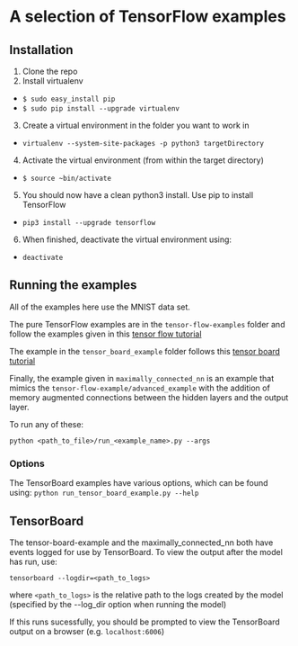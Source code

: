 # A selection of TensorFlow examples

## Installation
1. Clone the repo
2. Install virtualenv
  * `$ sudo easy_install pip`
  * `$ sudo pip install --upgrade virtualenv`
3. Create a virtual environment in the folder you want to work in
  * `virtualenv --system-site-packages -p python3 targetDirectory`
4. Activate the virtual environment (from within the target directory)
  * `$ source ~bin/activate`
5. You should now have a clean python3 install. Use pip to install TensorFlow
  * `pip3 install --upgrade tensorflow`
6. When finished, deactivate the virtual environment using:
  * `deactivate`


## Running the examples
All of the examples here use the MNIST data set.

The pure TensorFlow examples are in the `tensor-flow-examples` folder
and follow the examples given in this [tensor flow tutorial](https://www.tensorflow.org/get_started/mnist/pros)

The example in the `tensor_board_example` folder follows this [tensor board tutorial](https://www.tensorflow.org/get_started/summaries_and_tensorboard)

Finally, the example given in `maximally_connected_nn` is an example that mimics
the `tensor-flow-example/advanced_example` with the addition of memory
augmented connections between the hidden layers and the output layer.

To run any of these:

`python <path_to_file>/run_<example_name>.py --args`

### Options
The TensorBoard examples have various options, which can be found using:
`python run_tensor_board_example.py --help`

## TensorBoard
The tensor-board-example and the maximally_connected_nn both have events logged
for use by TensorBoard. To view the output after the model has run, use:

`tensorboard --logdir=<path_to_logs>`

where `<path_to_logs>` is the relative path to the logs created by the model
(specified by the --log_dir option when running the model)

If this runs sucessfully, you should be prompted to view the TensorBoard output on a browser
(e.g. `localhost:6006`)

